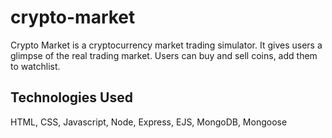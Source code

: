 # crypto-market
Crypto Market is a cryptocurrency market trading simulator. It gives users a glimpse of the real trading market. Users can buy and sell coins, add them to watchlist.
## Technologies Used
HTML, CSS, Javascript, Node, Express, EJS, MongoDB, Mongoose
